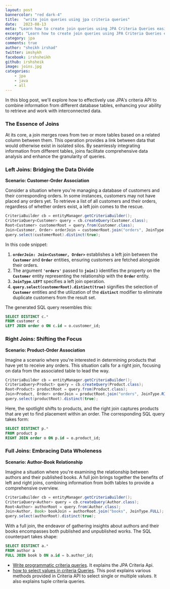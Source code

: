 ```yaml
---
layout: post
bannercolor: "red dark-4"
title:  "write join queries using jpa criteria queries"
date:   2023-08-13
meta: "Learn how to create join queries using JPA Criteria Queries easily. Explore a beginner-friendly guide to crafting effective join queries and improving your database querying skills with JPA's criteria API. "
excerpt: "Learn how to create join queries using JPA Criteria Queries easily. Explore a beginner-friendly guide to crafting effective join queries and improving your database querying skills with JPA's criteria API. "
category: jpa
comments: true
author: "sheikh irshad"
twitter: imshykh
facebook: irshsheikh
github: irshsheik
image: joins.jpg
categories:
    - jpa
    - java
    - all
---
```


In this blog post, we'll explore how to effectively use JPA's criteria API to combine information from different database tables, enhancing your ability to retrieve and work with interconnected data.

### The Essence of Joins

At its core, a join merges rows from two or more tables based on a related column between them. This operation provides a  link between data that would otherwise exist in isolated silos. By seamlessly integrating information from different tables, joins facilitate comprehensive data analysis and enhance the granularity of queries.

### Left Joins: Bridging the Data Divide

**Scenario: Customer-Order Association**

Consider a situation where you're managing a database of customers and their corresponding orders. In some instances, customers may not have placed any orders yet. To retrieve a list of all customers and their orders, regardless of whether orders exist, a left join comes to the rescue.

```java
CriteriaBuilder cb = entityManager.getCriteriaBuilder();
CriteriaQuery<Customer> query = cb.createQuery(Customer.class);
Root<Customer> customerRoot = query.from(Customer.class);
Join<Customer, Order> orderJoin = customerRoot.join("orders", JoinType.LEFT);
query.select(customerRoot).distinct(true);

```

In this code snippet:

1. **`orderJoin: Join<Customer, Order>`** establishes a left join between the **`Customer`** and **`Order`** entities, ensuring customers are fetched alongside their orders.
2. The argument **`'orders'`** passed to **`join()`** identifies the property on the **`Customer`** entity representing the relationship with the **`Order`** entity.
3. **`JoinType.LEFT`** specifies a left join operation.
4. **`query.select(customerRoot).distinct(true)`** signifies the selection of **`Customer`** entities and the utilization of the **`distinct`** modifier to eliminate duplicate customers from the result set.

The generated SQL query resembles this:

```sql
SELECT DISTINCT c.*
FROM customer c
LEFT JOIN order o ON c.id = o.customer_id;

```

### Right Joins: Shifting the Focus

**Scenario: Product-Order Association**

Imagine a scenario where you're interested in determining products that have yet to receive any orders. This situation calls for a right join, focusing on data from the associated table to lead the way.

```java
CriteriaBuilder cb = entityManager.getCriteriaBuilder();
CriteriaQuery<Product> query = cb.createQuery(Product.class);
Root<Product> productRoot = query.from(Product.class);
Join<Product, Order> orderJoin = productRoot.join("orders", JoinType.RIGHT);
query.select(productRoot).distinct(true);

```

Here, the spotlight shifts to products, and the right join captures products that are yet to find placement within an order. The corresponding SQL query takes form:

```sql
SELECT DISTINCT p.*
FROM product p
RIGHT JOIN order o ON p.id = o.product_id;

```

### Full Joins: Embracing Data Wholeness

**Scenario: Author-Book Relationship**

Imagine a situation where you're examining the relationship between authors and their published books. A full join brings together the benefits of left and right joins, combining information from both tables to provide a comprehensive overview.

```java
CriteriaBuilder cb = entityManager.getCriteriaBuilder();
CriteriaQuery<Author> query = cb.createQuery(Author.class);
Root<Author> authorRoot = query.from(Author.class);
Join<Author, Book> bookJoin = authorRoot.join("books", JoinType.FULL);
query.select(authorRoot).distinct(true);

```

With a full join, the endeavor of gathering insights about authors and their books encompasses both published and unpublished works. The SQL counterpart takes shape:

```sql
SELECT DISTINCT a.*
FROM author a
FULL JOIN book b ON a.id = b.author_id;

```

- [Write programmatic criteria queries](/posts/java/jpa/select-values-in-criteria-queries). It explains the JPA Criteria Api.
- [how to select values in criteria Queries](/posts/java/jpa/select-values-in-criteria-queries). This post explains various methods provided in Criteria API to select single or multiple values. It also explains  tuple criteria queries.